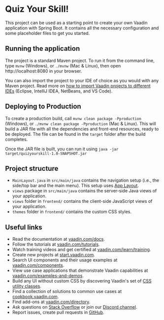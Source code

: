 # Quiz Your Skill!

This project can be used as a starting point to create your own Vaadin application with Spring Boot.
It contains all the necessary configuration and some placeholder files to get you started.

## Running the application

The project is a standard Maven project. To run it from the command line,
type `mvnw` (Windows), or `./mvnw` (Mac & Linux), then open
http://localhost:8080 in your browser.

You can also import the project to your IDE of choice as you would with any
Maven project. Read more on [how to import Vaadin projects to different 
IDEs](https://vaadin.com/docs/latest/guide/step-by-step/importing) (Eclipse, IntelliJ IDEA, NetBeans, and VS Code).

## Deploying to Production

To create a production build, call `mvnw clean package -Pproduction` (Windows),
or `./mvnw clean package -Pproduction` (Mac & Linux).
This will build a JAR file with all the dependencies and front-end resources,
ready to be deployed. The file can be found in the `target` folder after the build completes.

Once the JAR file is built, you can run it using
`java -jar target/quizyourskill-1.0-SNAPSHOT.jar`

## Project structure

- `MainLayout.java` in `src/main/java` contains the navigation setup (i.e., the
  side/top bar and the main menu). This setup uses
  [App Layout](https://vaadin.com/docs/components/app-layout).
- `views` package in `src/main/java` contains the server-side Java views of your application.
- `views` folder in `frontend/` contains the client-side JavaScript views of your application.
- `themes` folder in `frontend/` contains the custom CSS styles.

## Useful links

- Read the documentation at [vaadin.com/docs](https://vaadin.com/docs).
- Follow the tutorials at [vaadin.com/tutorials](https://vaadin.com/tutorials).
- Watch training videos and get certified at [vaadin.com/learn/training](https://vaadin.com/learn/training).
- Create new projects at [start.vaadin.com](https://start.vaadin.com/).
- Search UI components and their usage examples at [vaadin.com/components](https://vaadin.com/components).
- View use case applications that demonstrate Vaadin capabilities at [vaadin.com/examples-and-demos](https://vaadin.com/examples-and-demos).
- Build any UI without custom CSS by discovering Vaadin's set of [CSS utility classes](https://vaadin.com/docs/styling/lumo/utility-classes). 
- Find a collection of solutions to common use cases at [cookbook.vaadin.com](https://cookbook.vaadin.com/).
- Find add-ons at [vaadin.com/directory](https://vaadin.com/directory).
- Ask questions on [Stack Overflow](https://stackoverflow.com/questions/tagged/vaadin) or join our [Discord channel](https://discord.gg/MYFq5RTbBn).
- Report issues, create pull requests in [GitHub](https://github.com/vaadin).
